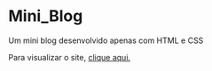 # Mini_Blog
 Um mini blog desenvolvido apenas com HTML e CSS

 Para visualizar o site, [clique aqui.](https://olv-stephany.github.io/Mini_Blog/)
